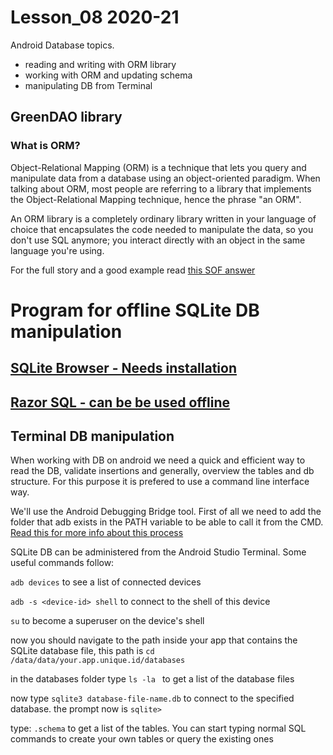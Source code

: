 # Lesson_08 2020-21
Android Database topics.
- reading and writing with ORM library
- working with ORM and updating schema
- manipulating DB from Terminal

## GreenDAO library 


### What is ORM?

Object-Relational Mapping (ORM) is a technique that lets you query and manipulate data from a database using an object-oriented paradigm. When talking about ORM, most people are referring to a library that implements the Object-Relational Mapping technique, hence the phrase "an ORM".

An ORM library is a completely ordinary library written in your language of choice that encapsulates the code needed to manipulate the data, so you don't use SQL anymore; you interact directly with an object in the same language you're using.

For the full story and a good example read [this SOF answer](https://stackoverflow.com/a/1279678/2956283)


# Program for offline SQLite DB manipulation

## [SQLite Browser - Needs installation](https://sqlitebrowser.org)

## [Razor SQL - can be be used offline ](https://razorsql.com/download_win.html)


## Terminal DB manipulation

When working with DB on android we need a quick and efficient way to read the DB, validate insertions and generally, overview the tables and db structure. For this purpose it is prefered to use a command line interface way. 

We'll use the Android Debugging Bridge tool. First of all we need to add the folder that adb exists in the PATH variable to be able to call it from the CMD. [Read this for more info about this process](https://stackoverflow.com/questions/20564514/adb-is-not-recognized-as-an-internal-or-external-command-operable-program-or)

SQLite DB can be administered from the Android Studio Terminal. Some useful commands follow:

```adb devices``` to see a list of connected devices

```adb -s <device-id> shell``` to connect to the shell of this device

```su``` to become a superuser on the device's shell

now you should navigate to the path inside your app that contains the SQLite database file, this path is
```cd  /data/data/your.app.unique.id/databases```

in the databases folder type ```ls -la ``` to get a list of the database files

now type ```sqlite3 database-file-name.db``` to connect to the specified database. the prompt now is ```sqlite>```

type: ```.schema``` to get a list of the tables. You can start typing normal SQL commands to create your own tables or query the existing ones


